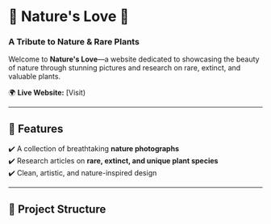 # 🌿 Nature's Love 🌸  

### **A Tribute to Nature & Rare Plants**  
Welcome to **Nature's Love**—a website dedicated to showcasing the beauty of nature through stunning pictures and research on rare, extinct, and valuable plants.  

🌍 **Live Website:** [Visit)  

---

## **📸 Features**
✔️ A collection of breathtaking **nature photographs**  
✔️ Research articles on **rare, extinct, and unique plant species**  
✔️ Clean, artistic, and nature-inspired design  

---

## **📂 Project Structure**










